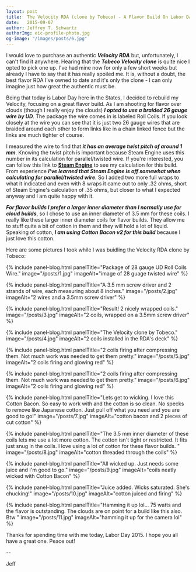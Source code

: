 ```yaml
---
layout: post
title:  The Velocity RDA (clone by Tobeco) - A Flavor Build On Labor Day, 2015
date:   2015-09-07
author: Jeffrey T. Schwartz
authorImg: eic-profile-photo.jpg
og-image: "/images/posts/6.jpg"
---
```


I would love to purchase an authentic **_Velocity RDA_** but, unfortunately, I can't find it anywhere. Hearing that the **_Tobeco Velocity clone_** is quite nice I opted to pick one up. I've had mine now for only a few short weeks but already I have to say that it has really spoiled me. It is, without a doubt, the best flavor RDA I've owned to date and it's only the clone - I can only imagine just how great the authentic must be.

Being that today is Labor Day here in the States, I decided to rebuild my Velocity, focusing on a great flavor build. As I am shooting for flavor over clouds (though I really enjoy the clouds) **_I opted to use a braided 26 gauge wire by UD_**. The package the wire comes in is labeled Roll Coils. If you look closely at the wire you can see that it is just two 26 gauge wires that are braided around each other to form links like in a chain linked fence but the links are much tighter of course.

I measured the wire to find that **_it has an average twist pitch of around 1 mm_**. Knowing the twist pitch is important because Steam Engine uses this number in its calculation for parallel/twisted wire. If you're interested, you can follow this link to **[Steam Engine](//www.steam-engine.org/coil.asp?p=roundmulti&tp=1&s=dp&r=0.35&str=2&awg=26&id=3.5&ll=1)** to see my calculation for this build. From experience **_I've learned that Steam Engine is off somewhat when calculating for parallel/twisted wire_**. So I added two more full wraps to what it indicated and even with 8 wraps it came out to only .32 ohms, short of Steam Engine's calculation of .35 ohms, but closer to what I expected anyway and I am quite happy with it.

**_For flavor builds I prefer a larger inner diameter than I normally use for cloud builds_**, so I chose to use an inner diameter of 3.5 mm for these coils. I really like these larger inner diameter coils for flavor builds. They allow me to stuff quite a bit of cotton in them and they will hold a lot of liquid. Speaking of cotton, **_I am using Cotton Bacon v2 for this build_** because I just love this cotton.

Here are some pictures I took while I was buidling the Velocity RDA clone by Tobeco:

{% include panel-blog.html panelTitle="Package of 28 gauge UD Roll Coils Wire." image="/posts/1.jpg" imageAlt="image of 28 guage twisted wire" %}

{% include panel-blog.html panelTitle="A 3.5 mm screw driver and 2 strands of wire, each measuring about 8 inches." image="/posts/2.jpg" imageAlt="2 wires and a 3.5mm screw driver" %}

{% include panel-blog.html panelTitle="Result! 2 nicely wrapped coils." image="/posts/3.jpg" imageAlt="2 coils, wrapped on a 3.5mm screw driver" %}

{% include panel-blog.html panelTitle="The Velocity clone by Tobeco." image="/posts/4.jpg" imageAlt="2 coils installed in the RDA's deck" %}

{% include panel-blog.html panelTitle="2 coils firing after compressing them. Not much work was needed to get them pretty." image="/posts/5.jpg" imageAlt="2 coils firing and glowing red" %}

{% include panel-blog.html panelTitle="2 coils firing after compressing them. Not much work was needed to get them pretty." image="/posts/6.jpg" imageAlt="2 coils firing and glowing red" %}

{% include panel-blog.html panelTitle="Lets get to wicking. I love this Cotton Bacon. So easy to work with and the cotton is so clean. No specks to remove like Japanese cotton. Just pull off what you need and you are good to go!" image="/posts/7.jpg" imageAlt="cotton bacon and 2 pieces of cut cotton" %}

{% include panel-blog.html panelTitle="The 3.5 mm inner diameter of these coils lets me use a lot more cotton. The cotton isn't tight or restricted. It fits just snug in the coils. I love using a lot of cotton for these flavor builds. " image="/posts/8.jpg" imageAlt="cotton threaded through the coils" %}

{% include panel-blog.html panelTitle="All wicked up. Just needs some juice and I'm good to go." image="/posts/9.jpg" imageAlt="coils neatly wicked with Cotton Bacon" %}

{% include panel-blog.html panelTitle="Juice added. Wicks saturated. She's chucking!" image="/posts/10.jpg" imageAlt="cotton juiced and firing" %}

{% include panel-blog.html panelTitle="Hamming it up lol... 75 watts and the flavor is outstanding. The clouds are on point for a build like this also. Btw " image="/posts/11.jpg" imageAlt="hamming it up for the camera lol" %}

Thanks for spending time with me today, Labor Day 2015. I hope you all have a great one. Peace out!

--

Jeff
